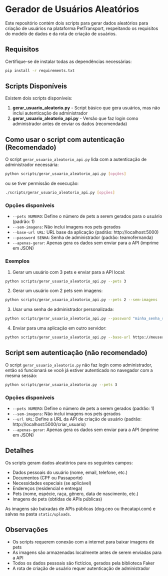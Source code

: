 # Gerador de Usuários Aleatórios

Este repositório contém dois scripts para gerar dados aleatórios para criação de usuários na plataforma PetTransport, respeitando os requisitos do modelo de dados e da rota de criação de usuários.

## Requisitos

Certifique-se de instalar todas as dependências necessárias:

```bash
pip install -r requirements.txt
```

## Scripts Disponíveis

Existem dois scripts disponíveis:

1. **gerar_usuario_aleatorio.py** - Script básico que gera usuários, mas não inclui autenticação de administrador
2. **gerar_usuario_aleatorio_api.py** - Versão que faz login como administrador antes de enviar os dados (recomendada)

## Como usar o script com autenticação (Recomendado)

O script `gerar_usuario_aleatorio_api.py` lida com a autenticação de administrador necessária:

```bash
python scripts/gerar_usuario_aleatorio_api.py [opções]
```

ou se tiver permissão de execução:

```bash
./scripts/gerar_usuario_aleatorio_api.py [opções]
```

### Opções disponíveis

- `--pets NUMERO`: Define o número de pets a serem gerados para o usuário (padrão: 1)
- `--sem-imagens`: Não inclui imagens nos pets gerados
- `--base-url URL`: URL base da aplicação (padrão: http://localhost:5000)
- `--password SENHA`: Senha de administrador (padrão: teamofernanda)
- `--apenas-gerar`: Apenas gera os dados sem enviar para a API (imprime em JSON)

### Exemplos

1. Gerar um usuário com 3 pets e enviar para a API local:
```bash
python scripts/gerar_usuario_aleatorio_api.py --pets 3
```

2. Gerar um usuário com 2 pets sem imagens:
```bash
python scripts/gerar_usuario_aleatorio_api.py --pets 2 --sem-imagens
```

3. Usar uma senha de administrador personalizada:
```bash
python scripts/gerar_usuario_aleatorio_api.py --password "minha_senha_secreta"
```

4. Enviar para uma aplicação em outro servidor:
```bash
python scripts/gerar_usuario_aleatorio_api.py --base-url https://meuserver.com
```

## Script sem autenticação (não recomendado)

O script `gerar_usuario_aleatorio.py` não faz login como administrador, então só funcionará se você já estiver autenticado no navegador com a mesma sessão:

```bash
python scripts/gerar_usuario_aleatorio.py --pets 3
```

### Opções disponíveis

- `--pets NUMERO`: Define o número de pets a serem gerados (padrão: 1)
- `--sem-imagens`: Não inclui imagens nos pets gerados
- `--url URL`: Define a URL da API de criação de usuário (padrão: http://localhost:5000/criar_usuario)
- `--apenas-gerar`: Apenas gera os dados sem enviar para a API (imprime em JSON)

## Detalhes

Os scripts geram dados aleatórios para os seguintes campos:

- Dados pessoais do usuário (nome, email, telefone, etc.)
- Documentos (CPF ou Passaporte)
- Necessidades especiais (se aplicável)
- Endereços (residencial e entrega)
- Pets (nome, espécie, raça, gênero, data de nascimento, etc.)
- Imagens de pets (obtidas de APIs públicas)

As imagens são baixadas de APIs públicas (dog.ceo ou thecatapi.com) e salvas na pasta `static/uploads`.

## Observações

- Os scripts requerem conexão com a internet para baixar imagens de pets
- As imagens são armazenadas localmente antes de serem enviadas para a API
- Todos os dados pessoais são fictícios, gerados pela biblioteca Faker
- A rota de criação de usuário requer autenticação de administrador 